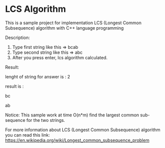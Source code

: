 # LCS Algorithm
This is a sample project for implementation LCS (Longest Common Subsequence) algorithm with C++ language programming

Description:

1. Type first string like this => bcab
2. Type second string like this => abc
3. After you press enter, lcs algorithm calculated.

Result:

lenght of string for answer is : 2

result is :

  bc
  
  ab
  
Notice: This sample work at time O(n*m) find the largest common sub-sequence for the two strings.
  
For more information about LCS (Longest Common Subsequence) algorithm you can read this link: https://en.wikipedia.org/wiki/Longest_common_subsequence_problem
